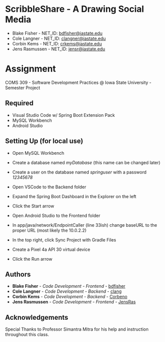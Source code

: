 # ScribbleShare - A Drawing Social Media

* Blake Fisher - NET_ID: bdfisher@iastate.edu
* Cole Langner - NET_ID: clangner@iastate.edu
* Corbin Kems - NET_ID: crkems@iastate.edu
* Jens Rasmussen - NET_ID: jensr@iastate.edu

# Assignment 

COMS 309 - Software Development Practices @ Iowa State University - Semester Project

## Required

* Visual Studio Code w/ Spring Boot Extension Pack
* MySQL Workbench
* Android Studio

## Setting Up (for local use)

* Open MySQL Workbench
* Create a database named *myDatabase* (this name can be changed later)
* Create a user on the database named *springuser* with a password *12345678*

* Open VSCode to the Backend folder
* Expand the Spring Boot Dashboard in the Explorer on the left
* Click the Start arrow

* Open Android Studio to the Frontend folder
* In app/java/network/EndpointCaller (line 33ish) change baseURL to the proper URL (most likely the 10.0.2.2)
* In the top right, click Sync Project with Gradle Files
* Create a Pixel 4a API 30 virtual device
* Click the Run arrow

## Authors

* **Blake Fisher** - *Code Development - Frontend* - [bdfisher](https://github.com/bdfisher)
* **Cole Langner** - *Code Development - Backend* - [clang](https://github.com/colelang)
* **Corbin Kems** - *Code Development - Backend* - [Corbeno](https://github.com/Corbeno)
* **Jens Rasmussen** - *Code Development - Frontend* - [JensRas](https://github.com/JensRas)

## Acknowledgements

Special Thanks to Professor Simantra Mitra for his help and instruction throughout this class.
